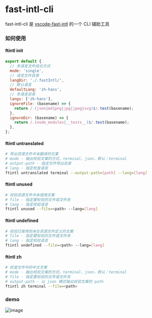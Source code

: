 # fast-intl-cli

fast-intl-cli 是 [vscode-fast-intl](https://github.com/xiaotangdou/vscode-fast-intl/blob/master/README.md) 的一个 CLI 辅助工具

### 如何使用

#### ftintl init

```js
export default {
  // 多语言文件组合方式
  mode: 'single',
  // 语言文件目录
  langDir: './.fastIntl/',
  // 默认语言
  defaultLang: 'zh-hans',
  // 多语言目录
  langs: ['zh-hans'],
  ignoreFile: (basename) => {
    return /.(json|md|png|jpg|jpeg|svg)$/.test(basename);
  },
  ignoreDir: (basename) => {
    return /.(node_modules|__tests__)$/.test(basename);
  },
};
```

#### ftintl untranslated

```sh
# 导出资源文件中未翻译的文案
# mode - 输出校验文案的方式，terminal、json，默认：terminal
# output-path - 指定文件导出目录
# lang - 指定检查语言
ftintl untranslated terminal --output-path=[path] --lang=[lang]
```

#### ftintl unused

```sh
# 校验资源文件中未使用文案
# file - 指定要校验的文件或文件夹
# lang - 指定校验语言
ftintl unused --file=<path> --lang=[lang]
```

#### ftintl undefined

```sh
# 校验已使用但未在资源文件定义的文案
# file - 指定要校验的文件或文件夹
# lang - 指定校验语言
ftintl undefined --file=<path> --lang=[lang]
```

#### ftintl zh

```sh
# 检查文件中的中文文案
# mode - 输出校验文案的方式，terminal、json，默认：terminal
# file - 指定要校验的文件或文件夹
# output-path - 以 json 模式输出校验文案的 path
ftintl zh terminal --file=<path>
```

### demo

![image](https://github.com/xiaotangdou/fast-intl-cli/blob/main/demo.gif)
